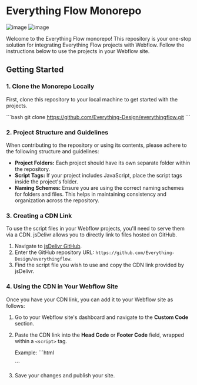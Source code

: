 # Everything Flow Monorepo

![image](https://github.com/Everything-Design/everythingflow/assets/154067265/d5bf0b0c-4cd5-40f1-a359-3186ddf384d2)
![image](https://github.com/Everything-Design/everythingflow/assets/154067265/b4880a66-e760-4a6b-a510-2864f43d51bb)



Welcome to the Everything Flow monorepo! This repository is your one-stop solution for integrating Everything Flow projects with Webflow. Follow the instructions below to use the projects in your Webflow site.

## Getting Started

### 1. Clone the Monorepo Locally

First, clone this repository to your local machine to get started with the projects.

\```bash
git clone https://github.com/Everything-Design/everythingflow.git
\```

### 2. Project Structure and Guidelines

When contributing to the repository or using its contents, please adhere to the following structure and guidelines:

- **Project Folders:** Each project should have its own separate folder within the repository.
- **Script Tags:** If your project includes JavaScript, place the script tags inside the project's folder.
- **Naming Schemes:** Ensure you are using the correct naming schemes for folders and files. This helps in maintaining consistency and organization across the repository.

### 3. Creating a CDN Link

To use the script files in your Webflow projects, you'll need to serve them via a CDN. jsDelivr allows you to directly link to files hosted on GitHub.

1. Navigate to [jsDelivr GitHub](https://www.jsdelivr.com/github).
2. Enter the GitHub repository URL: `https://github.com/Everything-Design/everythingflow`.
3. Find the script file you wish to use and copy the CDN link provided by jsDelivr.

### 4. Using the CDN in Your Webflow Site

Once you have your CDN link, you can add it to your Webflow site as follows:

1. Go to your Webflow site's dashboard and navigate to the **Custom Code** section.
2. Paste the CDN link into the **Head Code** or **Footer Code** field, wrapped within a `<script>` tag.
   
   Example:
   \```html
   <script src="YOUR_CDN_LINK_HERE"></script>
   \```
3. Save your changes and publish your site.

